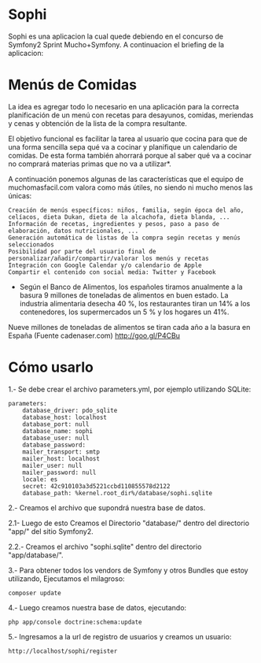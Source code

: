 Sophi
=====

Sophi es una aplicacion la cual quede debiendo en el concurso de Symfony2 Sprint Mucho+Symfony. A continuacion el briefing de la aplicacion:

Menús de Comidas
================

La idea es agregar todo lo necesario en una aplicación para la correcta planificación de un menú con recetas para desayunos, comidas, meriendas y cenas y obtención de la lista de la compra resultante.

El objetivo funcional es facilitar la tarea al usuario que cocina para que de una forma sencilla sepa qué va a cocinar y planifique un calendario de comidas. De esta forma también ahorrará porque al saber qué va a cocinar no comprará materias primas que no va a utilizar*.

A continuación ponemos algunas de las características que el equipo de muchomasfacil.com valora como más útiles, no siendo ni mucho menos las únicas:

    Creación de menús específicos: niños, familia, según época del año, celíacos, dieta Dukan, dieta de la alcachofa, dieta blanda, ...
    Información de recetas, ingredientes y pesos, paso a paso de elaboración, datos nutricionales, ...
    Generación automática de listas de la compra según recetas y menús seleccionados
    Posibilidad por parte del usuario final de personalizar/añadir/compartir/valorar los menús y recetas
    Integración con Google Calendar y/o calendario de Apple
    Compartir el contenido con social media: Twitter y Facebook

* Según el Banco de Alimentos, los españoles tiramos anualmente a la basura 9 millones de toneladas de alimentos en buen estado. La industria alimentaria desecha 40 %, los restaurantes tiran un 14% a los contenedores, los supermercados un 5 % y los hogares un 41%.

Nueve millones de toneladas de alimentos se tiran cada año a la basura en España (Fuente cadenaser.com) http://goo.gl/P4CBu

Cómo usarlo
===========

1.- Se debe crear el archivo parameters.yml, por ejemplo utilizando SQLite:

    parameters:
        database_driver: pdo_sqlite
        database_host: localhost
        database_port: null
        database_name: sophi
        database_user: null
        database_password: 
        mailer_transport: smtp
        mailer_host: localhost
        mailer_user: null
        mailer_password: null
        locale: es
        secret: 42c910103a3d5221ccbd110855578d2122
        database_path: %kernel.root_dir%/database/sophi.sqlite
        
2.- Creamos el archivo que supondrá nuestra base de datos.

2.1- Luego de esto Creamos el Directorio "database/" dentro del directorio "app/" del sitio Symfony2.

2.2.- Creamos el archivo "sophi.sqlite" dentro del directorio "app/database/".

3.- Para obtener todos los vendors de Symfony y otros Bundles que estoy utilizando, Ejecutamos el milagroso:

    composer update

4.- Luego creamos nuestra base de datos, ejecutando:

    php app/console doctrine:schema:update

5.- Ingresamos a la url de registro de usuarios y creamos un usuario:
    
    http://localhost/sophi/register
